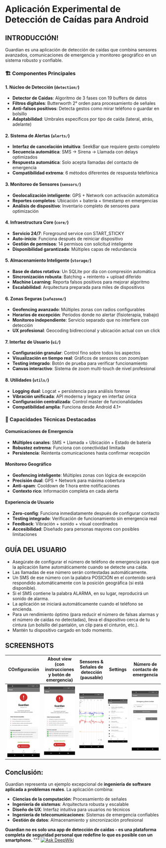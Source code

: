 # Aplicación Experimental de Detección de Caídas para Android

## INTRODUCCIÓN!


Guardian es una aplicación de detección de caídas que combina  sensores avanzados, comunicaciones de emergencia y monitoreo geográfico en un sistema robusto y confiable.

### **🏗️ Componentes Principales**

#### **1. Núcleo de Detección (`detection/`)**
- **Detector de Caidas**: Algoritmo de 3 fases con 19 buffers de datos
- **Filtros digitales**: Butterworth 2° orden para procesamiento de señales
- **Anti-falsos positivos**: Detecta gestos como mirar teléfono o guardar en bolsillo
- **Adaptabilidad**: Umbrales específicos por tipo de caída (lateral, atrás, adelante)

#### **2. Sistema de Alertas (`alerts/`)**
- **Interfaz de cancelación intuitiva**: SeekBar que requiere gesto completo
- **Secuencia automática**: SMS → Sirena → Llamada con delays optimizados
- **Respuesta automática**: Solo acepta llamadas del contacto de emergencia
- **Compatibilidad extrema**: 6 métodos diferentes de respuesta telefónica

#### **3. Monitoreo de Sensores (`sensors/`)**
- **Geolocalización inteligente**: GPS + Network con activación automática
- **Reportes completos**: Ubicación + batería + timestamp en emergencias
- **Análisis de dispositivo**: Inventario completo de sensores para optimización

#### **4. Infraestructura Core (`core/`)**
- **Servicio 24/7**: Foreground service con START_STICKY
- **Auto-inicio**: Funciona después de reiniciar dispositivo
- **Gestión de permisos**: 14 permisos con solicitud inteligente
- **Disponibilidad garantizada**: Múltiples capas de redundancia

#### **5. Almacenamiento Inteligente (`storage/`)**
- **Base de datos rotativa**: Un SQLite por día con compresión automática
- **Sincronización robusta**: Batching + reintento + upload diferido
- **Machine Learning**: Reporta falsos positivos para mejorar algoritmo
- **Escalabilidad**: Arquitectura preparada para miles de dispositivos

#### **6. Zonas Seguras (`safezone/`)**
- **Geofencing avanzado**: Múltiples zonas con radios configurables
- **Horarios de excepción**: Períodos donde no alertar (fisioterapia, trabajo)
- **Monitoreo independiente**: Servicio separado que no interfiere con detección
- **UX profesional**: Geocoding bidireccional y ubicación actual con un click

#### **7. Interfaz de Usuario (`ui/`)**
- **Configuración granular**: Control fino sobre todos los aspectos
- **Visualización en tiempo real**: Gráficos de sensores con zoom/pan
- **Testing integrado**: Botón de prueba para verificar funcionamiento
- **Canvas interactivo**: Sistema de zoom multi-touch de nivel profesional

#### **8. Utilidades (`utils/`)**
- **Logging dual**: Logcat + persistencia para análisis forense
- **Vibración unificada**: API moderna y legacy en interfaz única
- **Configuración centralizada**: Control master de funcionalidades
- **Compatibilidad amplia**: Funciona desde Android 4.1+

### **🚀 Capacidades Técnicas Destacadas**

#### **Comunicaciones de Emergencia**
- **Múltiples canales**: SMS + Llamada + Ubicación + Estado de batería
- **Robustez extrema**: Funciona con conectividad limitada
- **Persistencia**: Reintenta comunicaciones hasta confirmar recepción

#### **Monitoreo Geográfico**
- **Geofencing inteligente**: Múltiples zonas con lógica de excepción
- **Precisión dual**: GPS + Network para máxima cobertura
- **Anti-spam**: Cooldown de 1 hora entre notificaciones
- **Contexto rico**: Información completa en cada alerta

#### **Experiencia de Usuario**
- **Zero-config**: Funciona inmediatamente después de configurar contacto
- **Testing integrado**: Verificación de funcionamiento sin emergencia real
- **Feedback**: Vibración + sonido + visual coordinados
- **Accesibilidad**: Diseñado para personas mayores con posibles limitaciones





## GUÍA DEL USUARIO

* Asegúrate de configurar el número de teléfono de emergencia para que la aplicación llame automáticamente cuando se detecte una caída.
* Las llamadas de ese número serán contestadas automáticamente.
* Un SMS de ese número con la palabra POSICIÓN en el contenido será respondido automáticamente con la posición geográfica (si está disponible).
* Si el SMS contiene la palabra ALARMA, en su lugar, reproducirá un sonido de alarma.
* La aplicación se iniciará automáticamente cuando el teléfono se encienda.
* Para un rendimiento óptimo (para reducir el número de falsas alarmas y el número de caídas no detectadas), lleva el dispositivo cerca de tu cintura (un bolsillo del pantalón, un clip para el cinturón, etc.).
* Mantén tu dispositivo cargado en todo momento.

## SCREENSHOTS

 COnfiguración    | About view (con instrucciones y botón de emergencia) | Sensores & Señales de detección (pausable) |                        Settings                          | Número de contacto de emergencia
:-----------------------------:|:----------------------------------------------------:|:------------------------------------------:|:--------------------------------------------------------:|:--------------------------------------------------:
 ![EULA](doc/screenshot.1.jpeg) |           ![About](doc/screenshot.1.jpeg)            |     ![Signals](doc/screenshot.2.jpeg)      |            ![Settings](doc/screenshot.3.jpeg)            | ![Contact](doc/screenshot.4.jpeg)



## **Conclusión:**

Guardian representa un ejemplo excepcional de **ingeniería de software aplicada a problemas reales**. La aplicación combina:

- **Ciencias de la computación**: Procesamiento de señales
- **Ingeniería de sistemas**: Arquitectura robusta y escalable
- **Diseño de UX**: Interfaz intuitiva para usuarios no técnicos
- **Ingeniería de telecomunicaciones**: Sistemas de emergencia confiables
- **Gestión de datos**: Almacenamiento y sincronización profesional

**Guardian no es solo una app de detección de caídas - es una plataforma completa de seguridad personal que redefine lo que es posible con un smartphone.**
"""
[![Ask DeepWiki](https://deepwiki.com/badge.svg)](https://deepwiki.com/AugustoKark/Detector_Caidad_KARK)
